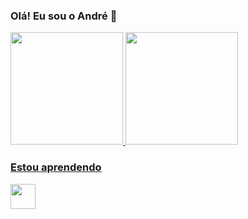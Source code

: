 ### Olá! Eu sou o André 👋

<div>
<a href="https://github.com/andre-luiz-aquino">
<img height="180em" src="https://github-readme-stats.vercel.app/api/top-langs/?username=andre-luiz-aquino&layout=compact&langs_count=7&theme=dark"/>
<img height="180em" src="https://github-readme-stats.vercel.app/api?username=andre-luiz-aquino&show_icons=true&theme=dark&include_all_commits=true&count_private=true"/>
</div>

### Estou aprendendo

<img src="https://cdn.jsdelivr.net/gh/devicons/devicon/icons/python/python-original-wordmark.svg" width="40" height="40" />
          
  
